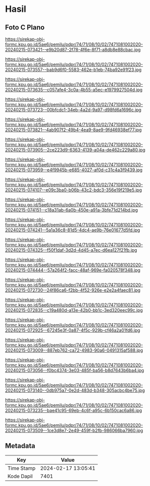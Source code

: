 # Hasil

## Foto C Plano

https://sirekap-obj-formc.kpu.go.id/5ae6/pemilu/pdpr/74/71/08/10/02/7471081002020-20240215-073421--e9b20d87-2f78-4f6e-8f71-a8db8e88cbac.jpg

https://sirekap-obj-formc.kpu.go.id/5ae6/pemilu/pdpr/74/71/08/10/02/7471081002020-20240215-073557--bab9d6f0-5583-462e-b1eb-74ba92e91f23.jpg

https://sirekap-obj-formc.kpu.go.id/5ae6/pemilu/pdpr/74/71/08/10/02/7471081002020-20240215-073635--c057afe4-3c0a-4b55-a5ec-e1979927504d.jpg

https://sirekap-obj-formc.kpu.go.id/5ae6/pemilu/pdpr/74/71/08/10/02/7471081002020-20240215-073723--00bfcdc1-34eb-4a2d-9a97-d98fd6a1696c.jpg

https://sirekap-obj-formc.kpu.go.id/5ae6/pemilu/pdpr/74/71/08/10/02/7471081002020-20240215-073821--4ab907f2-49b4-4ea9-8ae9-9fd46938ef77.jpg

https://sirekap-obj-formc.kpu.go.id/5ae6/pemilu/pdpr/74/71/08/10/02/7471081002020-20240215-073905--2ce223d9-6363-4139-a04a-de462c229a80.jpg

https://sirekap-obj-formc.kpu.go.id/5ae6/pemilu/pdpr/74/71/08/10/02/7471081002020-20240215-073959--e4f9945b-e685-4027-af0d-c31c4a3f9439.jpg

https://sirekap-obj-formc.kpu.go.id/5ae6/pemilu/pdpr/74/71/08/10/02/7471081002020-20240215-074107--e09c3ba0-b06b-43c2-bdc3-356e19f219e5.jpg

https://sirekap-obj-formc.kpu.go.id/5ae6/pemilu/pdpr/74/71/08/10/02/7471081002020-20240215-074151--c18a31ab-6a0b-450e-a91a-3bfe71d214bd.jpg

https://sirekap-obj-formc.kpu.go.id/5ae6/pemilu/pdpr/74/71/08/10/02/7471081002020-20240215-074241--5a1a36c8-81d5-4dc4-ae9b-76e01677d5fd.jpg

https://sirekap-obj-formc.kpu.go.id/5ae6/pemilu/pdpr/74/71/08/10/02/7471081002020-20240215-074325--f50f1daf-3d2d-4d45-a7ec-d6ea127f21fb.jpg

https://sirekap-obj-formc.kpu.go.id/5ae6/pemilu/pdpr/74/71/08/10/02/7471081002020-20240215-074444--57a264f2-facc-48af-969e-fa020578f348.jpg

https://sirekap-obj-formc.kpu.go.id/5ae6/pemilu/pdpr/74/71/08/10/02/7471081002020-20240215-072730--24f86ca6-f2bb-4f52-926e-e2e2a4faec81.jpg

https://sirekap-obj-formc.kpu.go.id/5ae6/pemilu/pdpr/74/71/08/10/02/7471081002020-20240215-072835--c19a480d-a13e-42b0-bb1c-3ed320eec99c.jpg

https://sirekap-obj-formc.kpu.go.id/5ae6/pemilu/pdpr/74/71/08/10/02/7471081002020-20240215-072925--67245e3f-0a87-4f5c-929b-cf46a2a01fd6.jpg

https://sirekap-obj-formc.kpu.go.id/5ae6/pemilu/pdpr/74/71/08/10/02/7471081002020-20240215-073009--887eb762-ca72-4983-90a6-0491315af588.jpg

https://sirekap-obj-formc.kpu.go.id/5ae6/pemilu/pdpr/74/71/08/10/02/7471081002020-20240215-073056--f0bc4374-3e03-485f-ba56-b8d7643b6ba4.jpg

https://sirekap-obj-formc.kpu.go.id/5ae6/pemilu/pdpr/74/71/08/10/02/7471081002020-20240215-073140--0db975a7-0e2d-483d-b348-305acbc4be75.jpg

https://sirekap-obj-formc.kpu.go.id/5ae6/pemilu/pdpr/74/71/08/10/02/7471081002020-20240215-073235--bae41c95-69eb-4c6f-a95c-6b150cac6a86.jpg

https://sirekap-obj-formc.kpu.go.id/5ae6/pemilu/pdpr/74/71/08/10/02/7471081002020-20240215-073509--1ce3d8e7-2e49-459f-b2fb-986066ba7960.jpg


## Metadata

| Key        | Value               |
| ---------- | ------------------- |
| Time Stamp | 2024-02-17 13:05:41 |
| Kode Dapil | 7401                |



